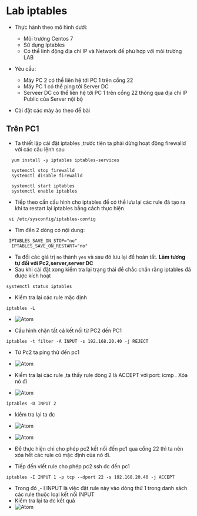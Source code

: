 

# Lab iptables # 
- Thực hành theo mô hình dưới: 
  - Môi trường Centos 7 
  - Sử dụng Iptables 
  - Có thể linh động địa chỉ IP và Network để phù hợp với môi trường LAB 

- Yêu cầu:
  - Máy PC 2 có thể liên hệ tới PC 1 trên cổng 22 
  - Máy PC 1 có thể ping tới Server DC 
  - Serveer DC có thể liên hệ tới PC 1 trên cổng 22 thông qua địa chỉ IP Public của Server nội bộ 
  
- Cài đặt các máy ảo theo đề bài 
## Trên PC1 ## 
- Ta thiết lập cài đặt iptables ,trước tiên ta phải dừng hoạt động firewalld với các câu lệnh sau 
``` 
  yum install -y iptables iptables-services

  systemctl stop firewalld
  systemctl disable firewalld

  systemctl start iptables
  systemctl enable iptables
```
- Tiếp theo cần cấu hình cho iptables để có thể lưu lại các rule đã tạo ra khi ta restart lại iptables bằng cách thực hiện 
```
 vi /etc/sysconfig/iptables-config
```
- Tìm đến 2 dòng có nội dung: 
```
 IPTABLES_SAVE_ON_STOP="no"
  IPTABLES_SAVE_ON_RESTART="no"
```
- Ta đổi các giá trị `no` thành `yes` và sau đó lưu lại để hoàn tất. **Làm tương tự đối với Pc2,server,server DC** 
- Sau khi cài đặt xong kiểm tra lại trạng thái để chắc chắn rằng iptables đã được kích hoạt 
```
systemctl status iptables
```
- Kiểm tra lại các rule mặc định 
```
iptables -L 
``` 
- ![Atom](https://i.imgur.com/8SApGQq.png)

- Cấu hình chặn tất cả kết nối từ PC2 đến PC1
```
iptables -t filter -A INPUT -s 192.168.20.40 -j REJECT
```
- Từ Pc2 ta ping thử đến pc1 
- ![Atom](https://i.imgur.com/yfSL7Fn.png)

- Kiểm tra lại các rule ,ta thấy rule dòng 2 là ACCEPT với port: icmp . Xóa nó đi 
- ![Atom](https://i.imgur.com/x7wzZSb.png)

```
iptables -D INPUT 2 
```
- kiểm tra lại ta đc 
- ![Atom](https://i.imgur.com/unLIC2d.png)
- ![Atom](https://i.imgur.com/b8kZU5A.png)

- Để thực hiện chỉ cho phép pc2 kết nối đến pc1 qua cổng 22 thì ta nên xóa hết các rule cũ mặc định của nó đi. 
- Tiếp đến viết rule cho phép pc2 ssh đc đến pc1 
```
iptables -I INPUT 1 -p tcp --dport 22 -s 192.168.20.40 -j ACCEPT
```
- Trong đó ,- I INPUT là việc đặt rule này vào dòng thứ 1 trong danh sách các rule thuộc loại kết nối INPUT
- Kiểm tra lại ta đc kết quả 
- ![Atom](https://i.imgur.com/c8Lm2Ns.png)








  